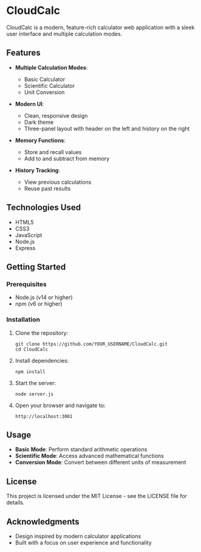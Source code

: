 # CloudCalc

CloudCalc is a modern, feature-rich calculator web application with a sleek user interface and multiple calculation modes.

## Features

- **Multiple Calculation Modes**:

  - Basic Calculator
  - Scientific Calculator
  - Unit Conversion

- **Modern UI**:

  - Clean, responsive design
  - Dark theme
  - Three-panel layout with header on the left and history on the right

- **Memory Functions**:

  - Store and recall values
  - Add to and subtract from memory

- **History Tracking**:
  - View previous calculations
  - Reuse past results

## Technologies Used

- HTML5
- CSS3
- JavaScript
- Node.js
- Express

## Getting Started

### Prerequisites

- Node.js (v14 or higher)
- npm (v6 or higher)

### Installation

1. Clone the repository:

   ```
   git clone https://github.com/YOUR_USERNAME/CloudCalc.git
   cd CloudCalc
   ```

2. Install dependencies:

   ```
   npm install
   ```

3. Start the server:

   ```
   node server.js
   ```

4. Open your browser and navigate to:
   ```
   http://localhost:3001
   ```

## Usage

- **Basic Mode**: Perform standard arithmetic operations
- **Scientific Mode**: Access advanced mathematical functions
- **Conversion Mode**: Convert between different units of measurement

## License

This project is licensed under the MIT License - see the LICENSE file for details.

## Acknowledgments

- Design inspired by modern calculator applications
- Built with a focus on user experience and functionality

